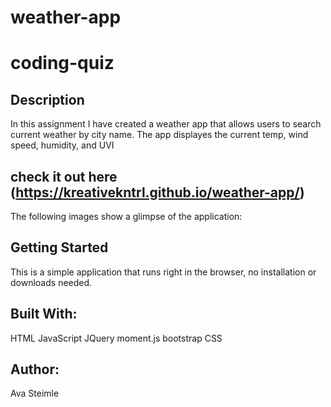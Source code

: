 # weather-app

# coding-quiz

## Description
In this assignment I have created a weather app that allows users to search current weather by city name. The app displayes the current temp, wind speed, humidity, and UVI

## check it out here (https://kreativekntrl.github.io/weather-app/)

The following images show a glimpse of the application:

[IMAGE]: (.assets/weatherapp.png)

## Getting Started

This is a simple application that runs right in the browser, no installation or downloads needed.

## Built With:

HTML 
JavaScript
JQuery
moment.js
bootstrap
CSS
 

## Author:

Ava Steimle